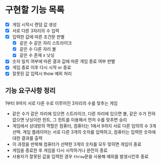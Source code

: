 # 구현할 기능 목록

- [x] 게임 시작시 랜덤 값 생성
- [x] 서로 다른 3자리의 수 입력
- [x] 입력한 값에 따른 조건문 판별
  - [x] 같은 수 같은 자리 스트라이크
  - [x] 같은 수 다른 자리 볼
  - [x] 같은 수 존재 x 낫싱
- [x] 숫자 일치 여부에 따른 결과 값에 따른 게임 종료 여부 판별
- [x] 게임 종료 이후 다시 시작 or 종료
- [x] 잘못된 값 입력시 thow 예외 처리

## 기능 요구사항 정리

1부터 9까지 서로 다른 수로 이루어진 3자리의 수를 맞추는 게임

- 같은 수가 같은 자리에 있으면 스트라이크, 다른 자리에 있으면 볼, 같은 수가 전혀 없으면 낫싱이란 힌트, 그 힌트를 이용해서 먼저 수를 맞추면 승리
- 게임에서 상대방의 역할은 컴퓨터, 컴퓨터는 1에서 9까지 서로 다른 임의의 수 3개 선택. 게임 플레이어는 서로 다른 3개의 숫자를 입력하고, 컴퓨터는 입력한 숫자에 대한 결과를 출력
- 이 과정을 반복해 컴퓨터가 선택한 3개의 숫자를 모두 맞히면 게임이 종료
- 게임을 종료한 후 게임을 다시 시작하거나 완전히 종료
- 사용자가 잘못된 값을 입력한 경우 `throw`문을 사용해 예외를 발생시킨후 종료
